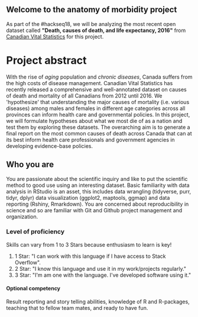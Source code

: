## Welcome to the anatomy of morbidity project
As part of the #hackseq18, we will be analyzing the most recent open dataset called **"Death, causes of death, and life expectancy, 2016"** from [Canadian Vital Statistics](https://www150.statcan.gc.ca/n1/daily-quotidien/180628/dq180628b-eng.htm) for this project.

# Project abstract
With the rise of _aging_ population and _chronic diseases_, Canada suffers from the high costs of disease management. Canadian Vital Statistics has recently released a comprehensive and well-annotated dataset on causes of death and mortality of all Canadians from 2012 until 2016. We 'hypothesize' that understanding the major causes of mortality (i.e. various diseases) among males and females in different age categories across all provinces can inform health care and governmental policies. In this project, we will formulate hypotheses about what we most die of as a nation and test them by exploring these datasets. The overarching aim is to generate a final report on the most common causes of death across Canada that can at its best inform health care professionals and government agencies in developing evidence-base policies.


## Who you are
You are passionate about the scientific inquiry and like to put the scientific method to good use using an interesting dataset. Basic familiarity with data analysis in RStudio is an asset, this includes data wrangling (tidyverse, purr, tidyr, dplyr) data visualization (ggplot2, maptools, ggmap) and data reporting (Rshiny, Rmarkdown). You are concerned about reproducibility in science and so are familiar with Git and Github project management and organization.  

### Level of proficiency
Skills can vary from 1 to 3 Stars because enthusiasm to learn is key!
1. 1 Star: "I can work with this language if I have access to Stack Overflow".
2. 2 Star: "I know this language and use it in my work/projects regularly."
3. 3 Star: "I'm am one with the language. I've developed software using it."

#### Optional competency
Result reporting and story telling abilities, knowledge of R and R-packages, teaching that to fellow team mates, and ready to have fun.
